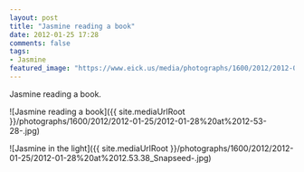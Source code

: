```yaml
---
layout: post
title: "Jasmine reading a book"
date: 2012-01-25 17:28
comments: false
tags: 
- Jasmine
featured_image: "https://www.eick.us/media/photographs/1600/2012/2012-01-25/2012-01-28%20at%2012-53-28-.jpg"
---
```

Jasmine reading a book.

![Jasmine reading a book]({{ site.mediaUrlRoot }}/photographs/1600/2012/2012-01-25/2012-01-28%20at%2012-53-28-.jpg)


![Jasmine in the light]({{ site.mediaUrlRoot }}/photographs/1600/2012/2012-01-25/2012-01-28%20at%2012.53.38_Snapseed-.jpg)

